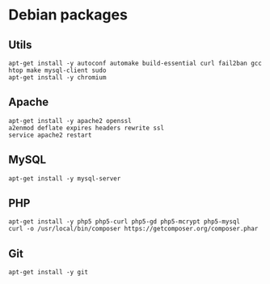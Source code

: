 # Debian packages

## Utils

```
apt-get install -y autoconf automake build-essential curl fail2ban gcc htop make mysql-client sudo
apt-get install -y chromium
```

## Apache

```
apt-get install -y apache2 openssl
a2enmod deflate expires headers rewrite ssl
service apache2 restart
```

## MySQL

```
apt-get install -y mysql-server
```


## PHP

```
apt-get install -y php5 php5-curl php5-gd php5-mcrypt php5-mysql
curl -o /usr/local/bin/composer https://getcomposer.org/composer.phar
```

## Git

```
apt-get install -y git
```
